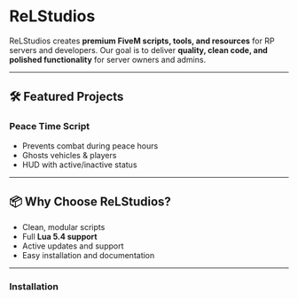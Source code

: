 # ReLStudios

ReLStudios creates **premium FiveM scripts, tools, and resources** for RP servers and developers. Our goal is to deliver **quality, clean code, and polished functionality** for server owners and admins.

---

## 🛠️ Featured Projects

### Peace Time Script
- Prevents combat during peace hours
- Ghosts vehicles & players
- HUD with active/inactive status


---

## 📦 Why Choose ReLStudios?

- Clean, modular scripts  
- Full **Lua 5.4 support**  
- Active updates and support  
- Easy installation and documentation  

---



### Installation

```bash
